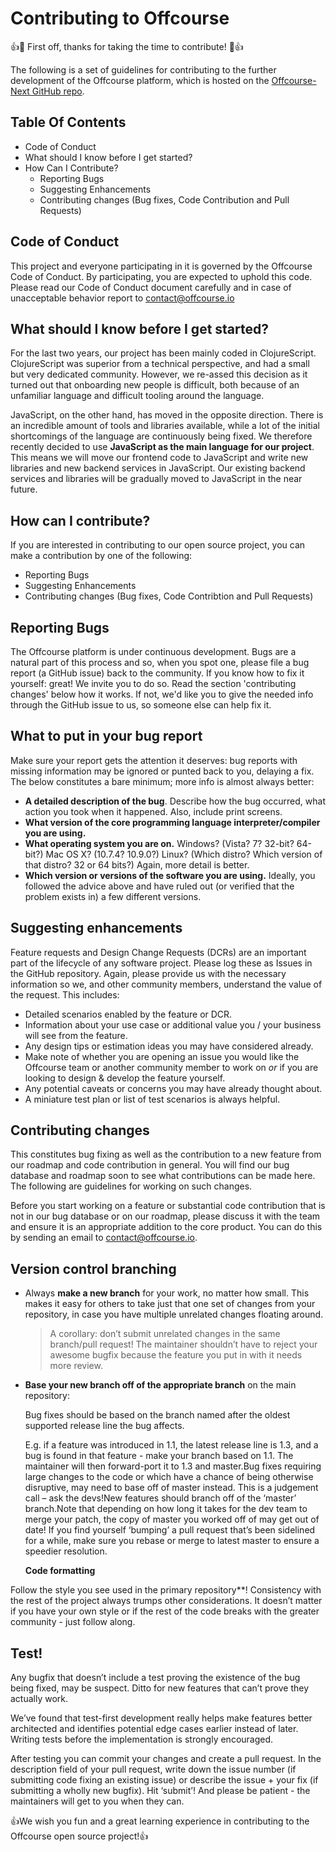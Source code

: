 # Contributing to Offcourse

👍🎉 First off, thanks for taking the time to contribute! 🎉👍

The following is a set of guidelines for contributing to the further development of the Offcourse platform, which is hosted on the [Offcourse-Next GitHub repo](https://github.com/OffCourse/offcourse-next).

## Table Of Contents

- Code of Conduct
- What should I know before I get started?
- How Can I Contribute?
  - Reporting Bugs
  - Suggesting Enhancements
  - Contributing changes (Bug fixes, Code Contribution and Pull Requests)

## Code of Conduct

This project and everyone participating in it is governed by the Offcourse Code of Conduct. By participating, you are expected to uphold this code. Please read our Code of Conduct document carefully and in case of unacceptable behavior report to [contact@offcourse.io](mailto:contact@offcourse.io)

## What should I know before I get started?

For the last two years, our project has been mainly coded in ClojureScript. ClojureScript was superior from a technical perspective, and had a small but very dedicated community. However, we re-assed this decision as it turned out that onboarding new people is difficult, both because of an unfamiliar language and difficult tooling around the language.

JavaScript, on the other hand, has moved in the opposite direction. There is an incredible amount of tools and libraries available, while a lot of the initial shortcomings of the language are continuously being fixed. We therefore recently decided to use **JavaScript as the main language for our project**. This means we will move our frontend code to JavaScript and write new libraries and new backend services in JavaScript. Our existing backend services and libraries will be gradually moved to JavaScript in the near future.

## How can I contribute?

If you are interested in contributing to our open source project, you can make a contribution by one of the following:

- Reporting Bugs
- Suggesting Enhancements
- Contributing changes (Bug fixes, Code Contribtion and Pull Requests)

## Reporting Bugs

The Offcourse platform is under continuous development. Bugs are a natural part of this process and so, when you spot one, please file a bug report (a GitHub issue) back to the community. If you know how to fix it yourself: great! We invite you to do so. Read the section 'contributing changes' below how it works. If not, we'd like you to give the needed info through the GitHub issue to us, so someone else can help fix it.

## **What to put in your bug report**

Make sure your report gets the attention it deserves: bug reports with missing information may be ignored or punted back to you, delaying a fix. The below constitutes a bare minimum; more info is almost always better:

- **A detailed description of the bug**. Describe how the bug occurred, what action you took when it happened. Also, include print screens.
- **What version of the core programming language interpreter/compiler you are using.**
- **What operating system you are on.** Windows? (Vista? 7? 32-bit? 64-bit?) Mac OS X? (10.7.4? 10.9.0?) Linux? (Which distro? Which version of that distro? 32 or 64 bits?) Again, more detail is better.
- **Which version or versions of the software you are using.** Ideally, you followed the advice above and have ruled out (or verified that the problem exists in) a few different versions.

## Suggesting enhancements

Feature requests and Design Change Requests (DCRs) are an important part of the lifecycle of any software project. Please log these as Issues in the GitHub repository. Again, please provide us with the necessary information so we, and other community members, understand the value of the request. This includes:

- Detailed scenarios enabled by the feature or DCR.
- Information about your use case or additional value  you / your business will see from the feature.
- Any design tips or estimation ideas you may have considered already.
- Make note of whether you are opening an issue you would like the Offcourse team or another community member to work on *or* if you are looking to design & develop the feature yourself.
- Any potential caveats or concerns you may have already thought about.
- A miniature test plan or list of test scenarios is always helpful.

## Contributing changes

This constitutes bug fixing as well as the contribution to a new feature from our roadmap and code contribution in general. You will find our bug database and roadmap soon to see what contributions can be made here. The following are guidelines for working on such changes.

Before you start working on a feature or substantial code contribution that is not in our bug database or on our roadmap, please discuss it with the team and ensure it is an appropriate addition to the core product. You can do this by sending an email to contact@offcourse.io.

## **Version control branching**

- Always **make a new branch** for your work, no matter how small. This makes it easy for others to take just that one set of changes from your repository, in case you have multiple unrelated changes floating around.

  > A corollary: don’t submit unrelated changes in the same branch/pull request! The maintainer shouldn’t have to reject your awesome bugfix because the feature you put in with it needs more review.

- **Base your new branch off of the appropriate branch** on the main repository:

  Bug fixes should be based on the branch named after the oldest supported release line the bug affects.

  E.g. if a feature was introduced in 1.1, the latest release line is 1.3, and a bug is found in that feature - make your branch based on 1.1. The maintainer will then forward-port it to 1.3 and master.Bug fixes requiring large changes to the code or which have a chance of being otherwise disruptive, may need to base off of master instead. This is a judgement call – ask the devs!New features should branch off of the ‘master’ branch.Note that depending on how long it takes for the dev team to merge your patch, the copy of master you worked off of may get out of date! If you find yourself ‘bumping’ a pull request that’s been sidelined for a while, make sure you rebase or merge to latest master to ensure a speedier resolution.

  **Code formatting**

Follow the style you see used in the primary repository**! Consistency with the rest of the project always trumps other considerations. It doesn’t matter if you have your own style or if the rest of the code breaks with the greater community - just follow along.
 
## Test!

Any bugfix that doesn’t include a test proving the existence of the bug being fixed, may be suspect. Ditto for new features that can’t prove they actually work.

We’ve found that test-first development really helps make features better architected and identifies potential edge cases earlier instead of later. Writing tests before the implementation is strongly encouraged.

After testing you can commit your changes and create a pull request. In the description field of your pull request, write down the issue number (if submitting code fixing an existing issue) or describe the issue + your fix (if submitting a wholly new bugfix). Hit ‘submit’! And please be patient - the maintainers will get to you when they can.

👍We wish you fun and a great learning experience in contributing to the Offcourse open source project!👍

